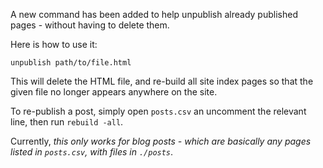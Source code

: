 

A new command has been added to help unpublish already published pages - without having to delete them.

Here is how to use it:

```
unpublish path/to/file.html
```

This will delete the HTML file, and re-build all site index pages so that the given file no longer appears anywhere on the site.

To re-publish a post, simply open `posts.csv` an uncomment the relevant line, then run `rebuild -all`.

Currently, *this only works for blog posts - which are basically any pages listed in `posts.csv`, with files in `./posts`*.

